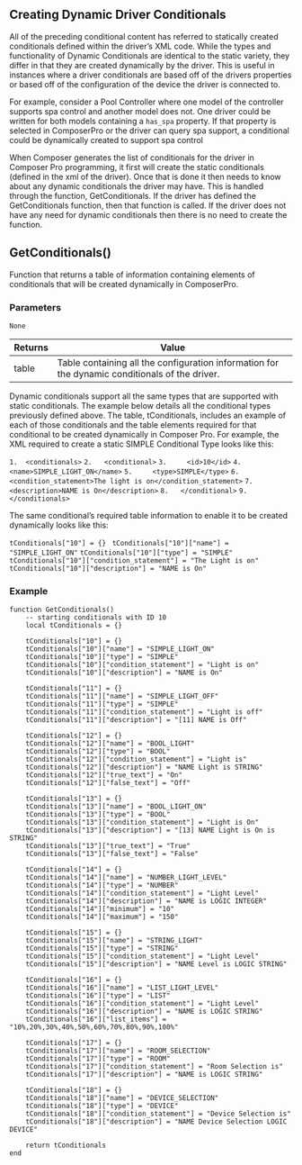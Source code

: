 ##  Creating Dynamic Driver Conditionals

All of the preceding conditional content has referred to statically created conditionals defined within the driver’s XML code. While the types and functionality of Dynamic Conditionals are identical to the static variety, they differ in that they are created dynamically by the driver. This is useful in instances where a driver conditionals are based off of the drivers properties or based off of the configuration of the device the driver is connected to. 

For example, consider a Pool Controller where one model of the controller supports spa control and another model does not. One driver could be written for both models containing a `has_spa` property. If that property is selected in ComposerPro or the driver can query spa support, a conditional could be dynamically created to support spa control

When Composer generates the list of conditionals for the driver in Composer Pro programming, it first will create the static conditionals (defined in the xml of the driver). Once that is done it then needs to know about any dynamic conditionals the driver may have. This is handled through the function, GetConditionals. If the driver has defined the GetConditionals function, then that function is called. If the driver does not have any need for dynamic conditionals then there is no need to create the function.

## GetConditionals()
Function that returns a table of information containing elements of conditionals that will be created dynamically in ComposerPro.

### Parameters
`None`

| Returns  | Value |
| --- | --- |
|table |Table containing all the configuration information for the dynamic conditionals of the driver. |

Dynamic conditionals support all the same types that are supported with static conditionals. The example below details all the conditional types previously defined above. The table, tConditionals, includes an example of each of those conditionals and the table elements required for that conditional to be created dynamically in Composer Pro. For example, the XML required to create a static SIMPLE Conditional Type looks like this:

`1.  <conditionals>`
`2.   <conditional>`
`3.     <id>10</id>`
`4.     <name>SIMPLE_LIGHT_ON</name>`
`5.     <type>SIMPLE</type>`
`6.     <condition_statement>The light is on</condition_statement>`
`7.     <description>NAME is On</description>`
`8.   </conditional>`
`9.  </conditionals>`

The same conditional’s required table information to enable it to be created dynamically looks like this:

`tConditionals["10"] = {} `
`tConditionals["10"]["name"] = "SIMPLE_LIGHT_ON"`
`tConditionals["10"]["type"] = "SIMPLE"`
`tConditionals["10"]["condition_statement"] = "The Light is on"`
`tConditionals["10"]["description"] = "NAME is On"`



### Example
	function GetConditionals()
	    -- starting conditionals with ID 10
	    local tConditionals = {}
	
	    tConditionals["10"] = {} 
	    tConditionals["10"]["name"] = "SIMPLE_LIGHT_ON"
	    tConditionals["10"]["type"] = "SIMPLE"
	    tConditionals["10"]["condition_statement"] = "Light is on"
	    tConditionals["10"]["description"] = "NAME is On"
	
	    tConditionals["11"] = {} 
	    tConditionals["11"]["name"] = "SIMPLE_LIGHT_OFF"
	    tConditionals["11"]["type"] = "SIMPLE"
	    tConditionals["11"]["condition_statement"] = "Light is off"
	    tConditionals["11"]["description"] = "[11] NAME is Off"
	
	    tConditionals["12"] = {} 
	    tConditionals["12"]["name"] = "BOOL_LIGHT"
	    tConditionals["12"]["type"] = "BOOL"
	    tConditionals["12"]["condition_statement"] = "Light is"
	    tConditionals["12"]["description"] = "NAME Light is STRING"
	    tConditionals["12"]["true_text"] = "On"
	    tConditionals["12"]["false_text"] = "Off"
	
	    tConditionals["13"] = {} 
	    tConditionals["13"]["name"] = "BOOL_LIGHT_ON"
	    tConditionals["13"]["type"] = "BOOL"
	    tConditionals["13"]["condition_statement"] = "Light is On"
	    tConditionals["13"]["description"] = "[13] NAME Light is On is STRING"
	    tConditionals["13"]["true_text"] = "True"
	    tConditionals["13"]["false_text"] = "False"
	
	    tConditionals["14"] = {} 
	    tConditionals["14"]["name"] = "NUMBER_LIGHT_LEVEL"
	    tConditionals["14"]["type"] = "NUMBER"
	    tConditionals["14"]["condition_statement"] = "Light Level"
	    tConditionals["14"]["description"] = "NAME is LOGIC INTEGER"
	    tConditionals["14"]["minimum"] = "10"
	    tConditionals["14"]["maximum"] = "150"
	
	    tConditionals["15"] = {} 
	    tConditionals["15"]["name"] = "STRING_LIGHT"
	    tConditionals["15"]["type"] = "STRING"
	    tConditionals["15"]["condition_statement"] = "Light Level"
	    tConditionals["15"]["description"] = "NAME Level is LOGIC STRING"
	 
	    tConditionals["16"] = {} 
	    tConditionals["16"]["name"] = "LIST_LIGHT_LEVEL"
	    tConditionals["16"]["type"] = "LIST"
	    tConditionals["16"]["condition_statement"] = "Light Level"
	    tConditionals["16"]["description"] = "NAME is LOGIC STRING"
	    tConditionals["16"]["list_items"] = "10%,20%,30%,40%,50%,60%,70%,80%,90%,100%" 
	
	    tConditionals["17"] = {} 
	    tConditionals["17"]["name"] = "ROOM_SELECTION"
	    tConditionals["17"]["type"] = "ROOM"
	    tConditionals["17"]["condition_statement"] = "Room Selection is"
	    tConditionals["17"]["description"] = "NAME is LOGIC STRING"
	
	    tConditionals["18"] = {} 
	    tConditionals["18"]["name"] = "DEVICE_SELECTION"
	    tConditionals["18"]["type"] = "DEVICE"
	    tConditionals["18"]["condition_statement"] = "Device Selection is"
	    tConditionals["18"]["description"] = "NAME Device Selection LOGIC DEVICE"
	
	    return tConditionals
	end

